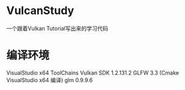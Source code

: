 # VulcanStudy
一个跟着Vulkan Tutorial写出来的学习代码

# 编译环境
VisualStudio x64 ToolChains
Vulkan SDK 1.2.131.2
GLFW 3.3 (Cmake VisualStudio x64 编译)
glm 0.9.9.6
